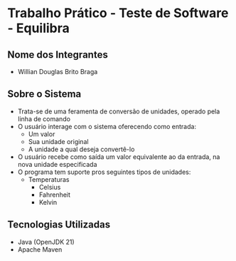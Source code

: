 # Trabalho Prático - Teste de Software - Equilibra

## **Nome dos Integrantes**
- Willian Douglas Brito Braga

## **Sobre o Sistema**
- Trata-se de uma feramenta de conversão de unidades, operado pela linha de comando
- O usuário interage com o sistema oferecendo como entrada:
    - Um valor
    - Sua unidade original
    - A unidade a qual deseja convertê-lo
- O usuário recebe como saída um valor equivalente ao da entrada, na nova unidade especificada
- O programa tem suporte pros seguintes tipos de unidades:
    - Temperaturas
        - Celsius
        - Fahrenheit
        - Kelvin
## **Tecnologias Utilizadas**
- Java (OpenJDK 21)
- Apache Maven